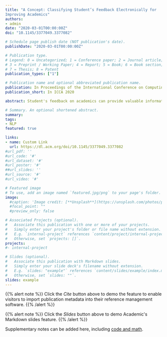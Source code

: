 ```yaml
---
title: "A Concept: Classifying Student’s Feedback Electronically for
Improving Academics"
authors:
- admin
date: "2020-03-01T00:00:00Z"
doi: "10.1145/3377049.3377082"

# Schedule page publish date (NOT publication's date).
publishDate: "2020-03-01T00:00:00Z"

# Publication type.
# Legend: 0 = Uncategorized; 1 = Conference paper; 2 = Journal article;
# 3 = Preprint / Working Paper; 4 = Report; 5 = Book; 6 = Book section;
# 7 = Thesis; 8 = Patent
publication_types: ["1"]

# Publication name and optional abbreviated publication name.
publication: In Proceedings of the International Conference on Computing Advancements
publication_short: In ICCA 2020

abstract: Student's feedback on academics can provide valuable information for an institution for finding their current teaching practices quality and, also can provide suggestions for improving the overall teaching process. There are various kinds of student feedback systems used in different institutions and are mostly manual based process. Therefore, the study proposes a concept of computerized student feedback system (SFS) for academics. Student generally provides their feedback using open ended sentences. SFS will classify all feedback into several categories such as positive, negative, neutral. The proposed SFS uses a combination of machine learning's rule-based and lexicon based custom corpus datastore. This system will be implemented and evaluated in various educational institutions to test the effectiveness of SFS in the academic's context.

# Summary. An optional shortened abstract.
summary:
tags:
- NLP
featured: true

links:
- name: Custom Link
  url: https://dl.acm.org/doi/10.1145/3377049.3377082
#url_pdf: ''
#url_code: '#'
#url_dataset: '#'
#url_poster: '#'
##url_slides: ''
#url_source: '#'
#url_video: '#'

# Featured image
# To use, add an image named `featured.jpg/png` to your page's folder.
image:
  #caption: 'Image credit: [**Unsplash**](https://unsplash.com/photos/pLCdAaMFLTE)'
  #focal_point: ""
  #preview_only: false

# Associated Projects (optional).
#   Associate this publication with one or more of your projects.
#   Simply enter your project's folder or file name without extension.
#   E.g. `internal-project` references `content/project/internal-project/index.md`.
#   Otherwise, set `projects: []`.
projects:
#- internal-project

# Slides (optional).
#   Associate this publication with Markdown slides.
#   Simply enter your slide deck's filename without extension.
#   E.g. `slides: "example"` references `content/slides/example/index.md`.
#   Otherwise, set `slides: ""`.
slides: example
---
```


{{% alert note %}}
Click the *Cite* button above to demo the feature to enable visitors to import publication metadata into their reference management software.
{{% /alert %}}

{{% alert note %}}
Click the *Slides* button above to demo Academic's Markdown slides feature.
{{% /alert %}}

Supplementary notes can be added here, including [code and math](https://sourcethemes.com/academic/docs/writing-markdown-latex/).
